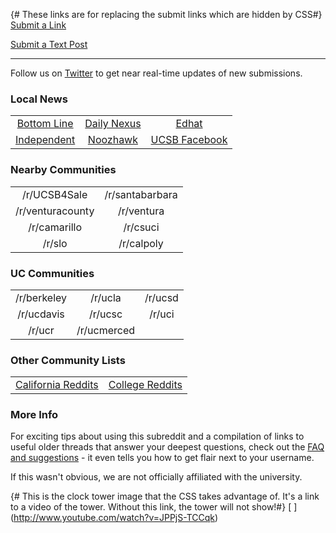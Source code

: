 {# These links are for replacing the submit links which are hidden by CSS#}
[Submit a Link](//reddit.com/r/{{subreddit}}/submit#submitlink)

[Submit a Text Post](//reddit.com/r/{{subreddit}}/submit?selftext=true#selfpost) 

***

Follow us on [Twitter](http://twitter.com/reddit_ucsb) to get near real-time updates of new submissions.

### Local News

||||
:--:|:--:|:--:
[Bottom Line](http://thebottomline.as.ucsb.edu/)|[Daily Nexus](http://www.dailynexus.com/)|[Edhat](http://www.edhat.com/site/tidbit.cfm?id=1394)
[Independent](http://www.independent.com/)|[Noozhawk](http://www.noozhawk.com/)|[UCSB Facebook](https://www.facebook.com/ucsantabarbara)

### Nearby Communities

|||
:--:|:--:
/r/UCSB4Sale|/r/santabarbara
/r/venturacounty|/r/ventura
/r/camarillo|/r/csuci
/r/slo|/r/calpoly

### UC Communities

||||
:--:|:--:|:--:
/r/berkeley|/r/ucla|/r/ucsd
/r/ucdavis|/r/ucsc|/r/uci
/r/ucr|/r/ucmerced||


### Other Community Lists

|||
:--:|:--:
[California Reddits](/help/faqs/california)|[College Reddits](/help/faqs/college)

### More Info

For exciting tips about using this subreddit and a compilation of links to useful older threads that answer your deepest questions, check out the [FAQ and suggestions](/r/ucsantabarbara/faq) - it even tells you how to get flair next to your username.

If this wasn't obvious, we are not officially affiliated with the university.

{# This is the clock tower image that the CSS takes advantage of. It's a link
to a video of the tower. Without this link, the tower will not show!#}
[ ] (http://www.youtube.com/watch?v=JPPjS-TCCqk)
